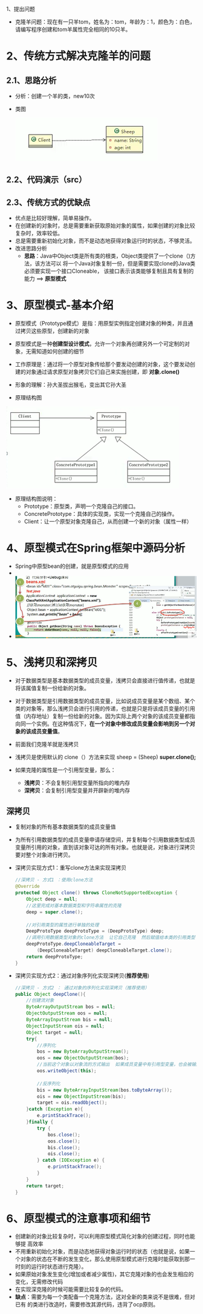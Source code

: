 1、提出问题

- 克隆羊问题：现在有一只羊tom，姓名为：tom，年龄为：1，颜色为：白色，请编写程序创建和tom羊属性完全相同的10只羊。

# 2、传统方式解决克隆羊的问题

## 2.1、思路分析

- 分析：创建一个羊的类，new10次

- 类图

  ![1563240993749](images\传统方式解决克隆羊的问题.png)

## 2.2、代码演示（src）

## 2.3、传统方式的优缺点

- 优点是比较好理解，简单易操作。
- 在创建新的对象时，总是需要重新获取原始对象的属性，如果创建的对象比较复杂时，效率较低。
- 总是需要重新初始化对象，而不是动态地获得对象运行时的状态，不够灵活。
- 改进思路分析
  - **思路**：Java中Object类是所有类的根类，Object类提供了一个clone（)方法，该方法可以
    将一个Java对象复制一份，但是需要实现clone的Java类必须要实现一个接口Cloneable，
    该接口表示该类能够复制且具有复制的能力  ==>  **原型模式**

# 3、原型模式-基本介绍

- 原型模式（Prototype模式）是指：用原型实例指定创建对象的种类，并且通过拷贝这些原型，创建新的对象
- 原型模式是一种**创建型设计模式**，允许一个对象再创建另外一个可定制的对象，无需知道如何创建的细节
- 工作原理是：通过将一个原型对象传给那个要发动创建的对象，这个要发动创建的对象通过请求原型对象拷贝它们自己来实施创建，即   **对象.clone()**
- 形象的理解：孙大圣拔出猴毛，变出其它孙大圣

- 原理结构图

![1563241910537](images\原型模式类图.png)

- 原理结构图说明：
  - Prototype：原型类，声明一个克隆自己的接口。
  - ConcretePrototype：具体的实现类，实现一个克隆自己的操作。
  - Client：让一个原型对象克隆自己，从而创建一个新的对象（属性一样）

# 4、原型模式在Spring框架中源码分析

- Spring中原型bean的创建，就是原型模式的应用
- 
- ![1563243069597](images\spring中创建bean使用原型模式.png)

# 5、浅拷贝和深拷贝

- 对于数据类型是基本数据类型的成员变量，浅拷贝会直接进行值传递，也就是将该属值复制一份给新的对象。
- 对于数据类型是引用数据类型的成员变量，比如说成员变量是某个数组、某个类的对象等，那么浅拷贝会进行引用的传递，也就是只是将该成员变量的引用值（内存地址）复制一份给新的对象。因为实际上两个对象的该成员变量都指向同一个实例。在这种情况下，**在一个对象中修改成员变量会影响到另一个对象的该成员变量值**。
- 前面我们克隆羊就是浅拷贝
- 浅拷贝是使用默认的 clone（）方法来实现
  sheep = (Sheep) **super.clone();**

- 如果克隆的属性是一个引用型变量，那么：
  - **浅拷贝**：不会复制引用型变量所指向的堆内存
  - **深拷贝**：会复制引用型变量并开辟新的堆内存



## 深拷贝

- 复制对象的所有基本数据类型的成员变量值

- 为所有引用数据类型的成员变量申请存储空间，并复制每个引用数据类型成员变量所引用的对象，直到该对象可达的所有对象。也就是说，对象进行深拷贝要对整个对象进行拷贝。

- 深拷贝实现方式1：重写clone方法来实现深拷贝

  ```java
  //深拷贝 - 方式1 ：使用clone方法
  @Override
  protected Object clone() throws CloneNotSupportedException {
      Object deep = null;
      //这里完成对基本数据类型和字符串属性的克隆
      deep = super.clone();
  
      //对引用类型的属性进行单独的处理
      DeepProtoType deepProtoType = (DeepProtoType) deep;
      //调用引用数据类型对象的clone方法  让它自己克隆  然后赋值给本类的引用类型
      deepProtoType.deepCloneableTarget = 
          (DeepCloneableTarget) deepCloneableTarget.clone();
      return deepProtoType;
  }
  ```

  

- 深拷贝实现方式2：通过对象序列化实现深拷贝(**推荐使用**)

  ```java
  //深拷贝 - 方式2 ： 通过对象的序列化实现深拷贝（推荐使用）
  public Object deepClone(){
      //创建流对象
      ByteArrayOutputStream bos = null;
      ObjectOutputStream oos = null;
      ByteArrayInputStream bis = null;
      ObjectInputStream ois = null;
      Object target = null;
      try{
          //序列化
          bos = new ByteArrayOutputStream();
          oos = new ObjectOutputStream(bos);
          //当前这个对象以对象流的方式输出  如果成员变量中有引用型变量，也会被输出
          oos.writeObject(this);
  
          //反序列化
          bis = new ByteArrayInputStream(bos.toByteArray());
          ois = new ObjectInputStream(bis);
          target = ois.readObject();
      }catch (Exception e){
          e.printStackTrace();
      }finally {
          try {
              bos.close();
              oos.close();
              bis.close();
              ois.close();
          } catch (IOException e) {
              e.printStackTrace();
          }
      }
      return target;
  }
  ```



# 6、原型模式的注意事项和细节

- 创建新的对象比较复杂时，可以利用原型模式简化对象的创建过程，同时也能够提
  高效率
- 不用重新初始化对象，而是动态地获得对象运行时的状态（也就是说，如果一个对象的状态在不断的发生变化，那么使用原型模式进行克隆时能获取到那一时刻的运行时状态进行克隆）。
- 如果原始对象发生变化(增加或者减少属性)，其它克隆对象的也会发生相应的变化，无需修改代码
- 在实现深克隆的时候可能需要比较复杂的代码。
- **缺点**：需要为每一个类配备一个克隆方法，这对全新的类来说不是很难，但对已有
  的类进行改造时，需要修改其源代码，违背了ocp原则。